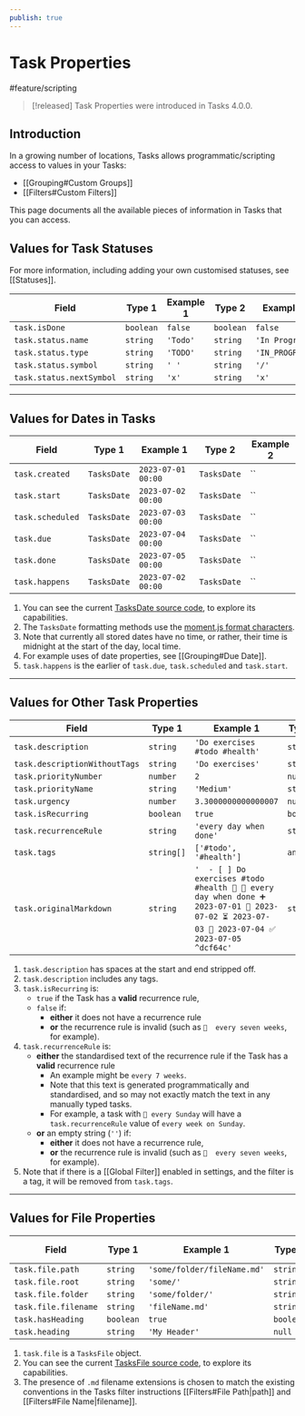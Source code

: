 ```yaml
---
publish: true
---
```


# Task Properties

<span class="related-pages">#feature/scripting</span>

> [!released]
> Task Properties were introduced in Tasks 4.0.0.

## Introduction

In a growing number of locations, Tasks allows programmatic/scripting access to values in your Tasks:

- [[Grouping#Custom Groups]]
- [[Filters#Custom Filters]]

This page documents all the available pieces of information in Tasks that you can access.

## Values for Task Statuses

For more information, including adding your own customised statuses, see [[Statuses]].

<!-- placeholder to force blank line before included text --> <!-- include: TaskProperties.test.task_status.approved.md -->

| Field | Type 1 | Example 1 | Type 2 | Example 2 |
| ----- | ----- | ----- | ----- | ----- |
| `task.isDone` | `boolean` | `false` | `boolean` | `false` |
| `task.status.name` | `string` | `'Todo'` | `string` | `'In Progress'` |
| `task.status.type` | `string` | `'TODO'` | `string` | `'IN_PROGRESS'` |
| `task.status.symbol` | `string` | `' '` | `string` | `'/'` |
| `task.status.nextSymbol` | `string` | `'x'` | `string` | `'x'` |

<!-- placeholder to force blank line after included text --> <!-- endInclude -->

---

## Values for Dates in Tasks

<!-- placeholder to force blank line before included text --> <!-- include: TaskProperties.test.task_dates.approved.md -->

| Field | Type 1 | Example 1 | Type 2 | Example 2 |
| ----- | ----- | ----- | ----- | ----- |
| `task.created` | `TasksDate` | `2023-07-01 00:00` | `TasksDate` | `` |
| `task.start` | `TasksDate` | `2023-07-02 00:00` | `TasksDate` | `` |
| `task.scheduled` | `TasksDate` | `2023-07-03 00:00` | `TasksDate` | `` |
| `task.due` | `TasksDate` | `2023-07-04 00:00` | `TasksDate` | `` |
| `task.done` | `TasksDate` | `2023-07-05 00:00` | `TasksDate` | `` |
| `task.happens` | `TasksDate` | `2023-07-02 00:00` | `TasksDate` | `` |

<!-- placeholder to force blank line after included text --> <!-- endInclude -->

1. You can see the current [TasksDate source code](https://github.com/obsidian-tasks-group/obsidian-tasks/blob/main/src/Scripting/TasksDate.ts), to explore its capabilities.
1. The `TasksDate` formatting methods use the [moment.js format characters](https://momentjs.com/docs/#/displaying/format/).
1. Note that currently all stored dates have no time, or rather, their time is midnight at the start of the day, local time.
1. For example uses of date properties, see [[Grouping#Due Date]].
1. `task.happens` is the earlier of `task.due`, `task.scheduled` and `task.start`.

---

## Values for Other Task Properties

<!-- placeholder to force blank line before included text --> <!-- include: TaskProperties.test.task_other_fields.approved.md -->

| Field | Type 1 | Example 1 | Type 2 | Example 2 |
| ----- | ----- | ----- | ----- | ----- |
| `task.description` | `string` | `'Do exercises #todo #health'` | `string` | `'minimal task'` |
| `task.descriptionWithoutTags` | `string` | `'Do exercises'` | `string` | `'minimal task'` |
| `task.priorityNumber` | `number` | `2` | `number` | `3` |
| `task.priorityName` | `string` | `'Medium'` | `string` | `'Normal'` |
| `task.urgency` | `number` | `3.3000000000000007` | `number` | `1.9500000000000002` |
| `task.isRecurring` | `boolean` | `true` | `boolean` | `false` |
| `task.recurrenceRule` | `string` | `'every day when done'` | `string` | `''` |
| `task.tags` | `string[]` | `['#todo', '#health']` | `any[]` | `[]` |
| `task.originalMarkdown` | `string` | `'  - [ ] Do exercises #todo #health 🔼 🔁 every day when done ➕ 2023-07-01 🛫 2023-07-02 ⏳ 2023-07-03 📅 2023-07-04 ✅ 2023-07-05 ^dcf64c'` | `string` | `'- [/] minimal task'` |

<!-- placeholder to force blank line after included text --> <!-- endInclude -->

1. `task.description` has spaces at the start and end stripped off.
1. `task.description` includes any tags.
1. `task.isRecurring` is:
    - `true` if the Task has a **valid** recurrence rule,
    - `false` if:
        - **either** it does not have a recurrence rule
        - **or** the recurrence rule is invalid (such as `🔁  every seven weeks`, for example).
1. `task.recurrenceRule` is:
    - **either** the standardised text of the recurrence rule if the Task has a **valid** recurrence rule
        - An example might be `every 7 weeks`.
        - Note that this text is generated programmatically and standardised, and so may not exactly match the text in any manually typed tasks.
        - For example, a task with `🔁 every Sunday` will have a   `task.recurrenceRule` value of  `every week on Sunday`.
    - **or** an empty string (`''`) if:
        - **either** it does not have a recurrence rule,
        - **or** the recurrence rule is invalid (such as `🔁  every seven weeks`, for example).
1. Note that if there is a [[Global Filter]] enabled in settings, and the filter is a tag, it will be removed from `task.tags`.

---

## Values for File Properties

<!-- placeholder to force blank line before included text --> <!-- include: TaskProperties.test.task_file_properties.approved.md -->

| Field | Type 1 | Example 1 | Type 2 | Example 2 |
| ----- | ----- | ----- | ----- | ----- |
| `task.file.path` | `string` | `'some/folder/fileName.md'` | `string` | `''` |
| `task.file.root` | `string` | `'some/'` | `string` | `'/'` |
| `task.file.folder` | `string` | `'some/folder/'` | `string` | `'/'` |
| `task.file.filename` | `string` | `'fileName.md'` | `string` | `''` |
| `task.hasHeading` | `boolean` | `true` | `boolean` | `false` |
| `task.heading` | `string` | `'My Header'` | `null` | `null` |

<!-- placeholder to force blank line after included text --> <!-- endInclude -->

1. `task.file` is a `TasksFile` object.
1. You can see the current [TasksFile source code](https://github.com/obsidian-tasks-group/obsidian-tasks/blob/main/src/Scripting/TasksFile.ts), to explore its capabilities.
1. The presence of `.md` filename extensions is chosen to match the existing conventions in the Tasks filter instructions [[Filters#File Path|path]] and [[Filters#File Name|filename]].
